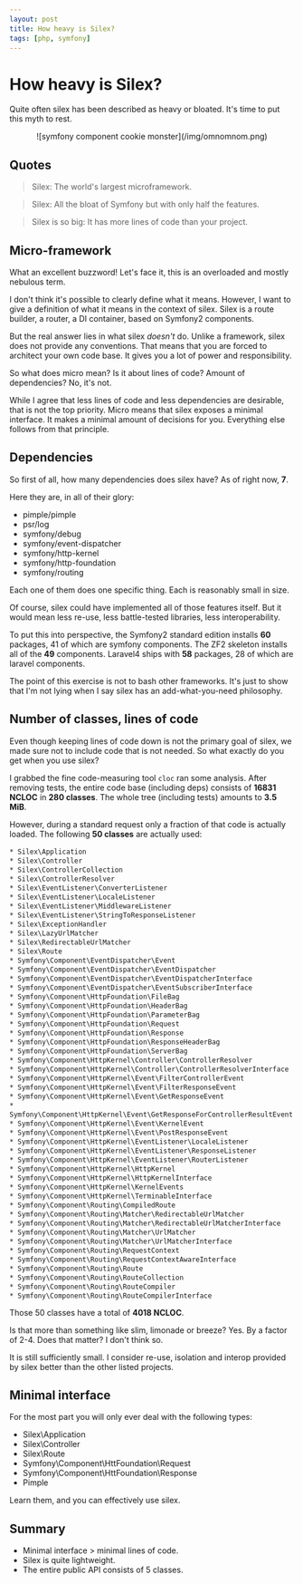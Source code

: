 ```yaml
---
layout: post
title: How heavy is Silex?
tags: [php, symfony]
---
```


# How heavy is Silex?

Quite often silex has been described as heavy or bloated. It's time to put
this myth to rest.

<center>
    ![symfony component cookie monster](/img/omnomnom.png)
</center>

## Quotes

> Silex: The world's largest microframework.

> Silex: All the bloat of Symfony but with only half the features.

> Silex is so big: It has more lines of code than your project.

## Micro-framework

What an excellent buzzword! Let's face it, this is an overloaded and mostly
nebulous term.

I don't think it's possible to clearly define what it means. However, I want
to give a definition of what it means in the context of silex. Silex is a
route builder, a router, a DI container, based on Symfony2 components.

But the real answer lies in what silex *doesn't* do. Unlike a framework, silex
does not provide any conventions. That means that you are forced to architect
your own code base. It gives you a lot of power and responsibility.

So what does micro mean? Is it about lines of code? Amount of dependencies?
No, it's not.

While I agree that less lines of code and less dependencies are desirable,
that is not the top priority. Micro means that silex exposes a minimal
interface. It makes a minimal amount of decisions for you. Everything else
follows from that principle.

## Dependencies

So first of all, how many dependencies does silex have? As of right now,
**7**.

Here they are, in all of their glory:

* pimple/pimple
* psr/log
* symfony/debug
* symfony/event-dispatcher
* symfony/http-kernel
* symfony/http-foundation
* symfony/routing

Each one of them does one specific thing. Each is reasonably small in size.

Of course, silex could have implemented all of those features itself. But it
would mean less re-use, less battle-tested libraries, less interoperability.

To put this into perspective, the Symfony2 standard edition installs **60**
packages, 41 of which are symfony components. The ZF2 skeleton installs all of
the **49** components. Laravel4 ships with **58** packages, 28 of which are
laravel components.

The point of this exercise is not to bash other frameworks. It's just to show
that I'm not lying when I say silex has an add-what-you-need philosophy.

## Number of classes, lines of code

Even though keeping lines of code down is not the primary goal of silex, we
made sure not to include code that is not needed. So what exactly do you get
when you use silex?

I grabbed the fine code-measuring tool `cloc` ran some analysis. After
removing tests, the entire code base (including deps) consists of **16831
NCLOC** in **280 classes**. The whole tree (including tests) amounts to **3.5
MiB**.

However, during a standard request only a fraction of that code is actually
loaded. The following **50 classes** are actually used:

    * Silex\Application
    * Silex\Controller
    * Silex\ControllerCollection
    * Silex\ControllerResolver
    * Silex\EventListener\ConverterListener
    * Silex\EventListener\LocaleListener
    * Silex\EventListener\MiddlewareListener
    * Silex\EventListener\StringToResponseListener
    * Silex\ExceptionHandler
    * Silex\LazyUrlMatcher
    * Silex\RedirectableUrlMatcher
    * Silex\Route
    * Symfony\Component\EventDispatcher\Event
    * Symfony\Component\EventDispatcher\EventDispatcher
    * Symfony\Component\EventDispatcher\EventDispatcherInterface
    * Symfony\Component\EventDispatcher\EventSubscriberInterface
    * Symfony\Component\HttpFoundation\FileBag
    * Symfony\Component\HttpFoundation\HeaderBag
    * Symfony\Component\HttpFoundation\ParameterBag
    * Symfony\Component\HttpFoundation\Request
    * Symfony\Component\HttpFoundation\Response
    * Symfony\Component\HttpFoundation\ResponseHeaderBag
    * Symfony\Component\HttpFoundation\ServerBag
    * Symfony\Component\HttpKernel\Controller\ControllerResolver
    * Symfony\Component\HttpKernel\Controller\ControllerResolverInterface
    * Symfony\Component\HttpKernel\Event\FilterControllerEvent
    * Symfony\Component\HttpKernel\Event\FilterResponseEvent
    * Symfony\Component\HttpKernel\Event\GetResponseEvent
    * Symfony\Component\HttpKernel\Event\GetResponseForControllerResultEvent
    * Symfony\Component\HttpKernel\Event\KernelEvent
    * Symfony\Component\HttpKernel\Event\PostResponseEvent
    * Symfony\Component\HttpKernel\EventListener\LocaleListener
    * Symfony\Component\HttpKernel\EventListener\ResponseListener
    * Symfony\Component\HttpKernel\EventListener\RouterListener
    * Symfony\Component\HttpKernel\HttpKernel
    * Symfony\Component\HttpKernel\HttpKernelInterface
    * Symfony\Component\HttpKernel\KernelEvents
    * Symfony\Component\HttpKernel\TerminableInterface
    * Symfony\Component\Routing\CompiledRoute
    * Symfony\Component\Routing\Matcher\RedirectableUrlMatcher
    * Symfony\Component\Routing\Matcher\RedirectableUrlMatcherInterface
    * Symfony\Component\Routing\Matcher\UrlMatcher
    * Symfony\Component\Routing\Matcher\UrlMatcherInterface
    * Symfony\Component\Routing\RequestContext
    * Symfony\Component\Routing\RequestContextAwareInterface
    * Symfony\Component\Routing\Route
    * Symfony\Component\Routing\RouteCollection
    * Symfony\Component\Routing\RouteCompiler
    * Symfony\Component\Routing\RouteCompilerInterface

Those 50 classes have a total of **4018 NCLOC**.

Is that more than something like slim, limonade or breeze? Yes. By a factor of
2-4. Does that matter? I don't think so.

It is still sufficiently small. I consider re-use, isolation and interop
provided by silex better than the other listed projects.

## Minimal interface

For the most part you will only ever deal with the following types:

* Silex\Application
* Silex\Controller
* Silex\Route
* Symfony\Component\HttFoundation\Request
* Symfony\Component\HttFoundation\Response
* Pimple

Learn them, and you can effectively use silex.

## Summary

* Minimal interface > minimal lines of code.
* Silex is quite lightweight.
* The entire public API consists of 5 classes.
